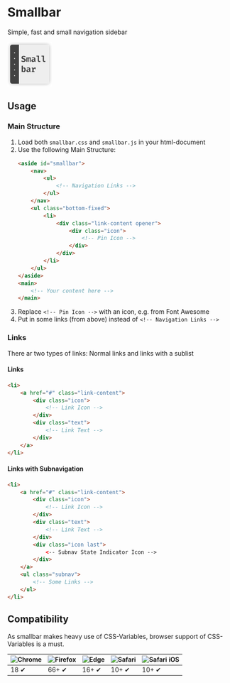 # Smallbar
Simple, fast and small navigation sidebar

![Smallbar](./doc/smallbar_icon.png "Smallbar Icon")

## Usage
### Main Structure
1. Load both `smallbar.css` and `smallbar.js` in your html-document
2. Use the following Main Structure:
    ```html
    <aside id="smallbar">
        <nav>
            <ul>
                <!-- Navigation Links -->
            </ul>
        </nav>
        <ul class="bottom-fixed">
            <li>
                <div class="link-content opener">
                    <div class="icon">
                        <!-- Pin Icon -->
                    </div>
                </div>
            </li>
        </ul>
    </aside>
    <main>
        <!-- Your content here -->
    </main>
    ```
3. Replace `<!-- Pin Icon -->` with an icon, e.g. from Font Awesome
4. Put in some links (from above) instead of `<!-- Navigation Links -->`

### Links
There ar two types of links: Normal links and links with a sublist

#### Links
```html
<li>
    <a href="#" class="link-content">
        <div class="icon">
            <!-- Link Icon -->
        </div>
        <div class="text">
            <!-- Link Text -->
        </div>
    </a>
</li>
```

#### Links with Subnavigation
```html
<li>
    <a href="#" class="link-content">
        <div class="icon">
            <!-- Link Icon -->
        </div>
        <div class="text">
            <!-- Link Text -->
        </div>
        <div class="icon last">
            <-- Subnav State Indicator Icon -->
        </div>
    </a>
    <ul class="subnav">
        <!-- Some Links -->
    </ul>
</li>
```

## Compatibility
As smallbar makes heavy use of CSS-Variables, browser support of CSS-Variables is a must. 

![Chrome](https://raw.github.com/alrra/browser-logos/master/src/chrome/chrome_48x48.png "Chrome") | ![Firefox](https://raw.github.com/alrra/browser-logos/master/src/firefox/firefox_48x48.png "Firefox") | ![Edge](https://raw.github.com/alrra/browser-logos/master/src/edge/edge_48x48.png "Edge") | ![Safari](https://raw.github.com/alrra/browser-logos/master/src/safari/safari_48x48.png "Safari")| ![Safari iOS](https://raw.github.com/alrra/browser-logos/master/src/safari-ios/safari-ios_48x48.png "Safari iOS")
--- | --- | --- | --- | --- |
18 ✔ | 66+ ✔ | 16+ ✔ | 10+ ✔ | 10+ ✔ |

